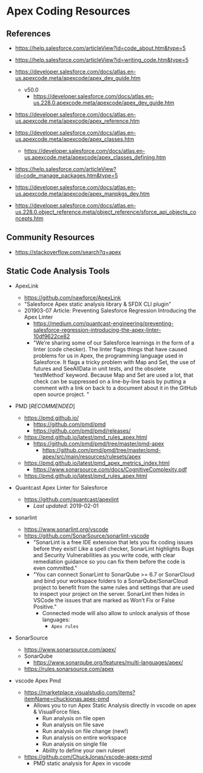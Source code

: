 
# Apex Coding Resources

## References

- https://help.salesforce.com/articleView?id=code_about.htm&type=5

- https://help.salesforce.com/articleView?id=writing_code.htm&type=5

- https://developer.salesforce.com/docs/atlas.en-us.apexcode.meta/apexcode/apex_dev_guide.htm
  + v50.0
    * https://developer.salesforce.com/docs/atlas.en-us.228.0.apexcode.meta/apexcode/apex_dev_guide.htm

- https://developer.salesforce.com/docs/atlas.en-us.apexcode.meta/apexcode/apex_reference.htm

- https://developer.salesforce.com/docs/atlas.en-us.apexcode.meta/apexcode/apex_classes.htm
  + https://developer.salesforce.com/docs/atlas.en-us.apexcode.meta/apexcode/apex_classes_defining.htm

- https://help.salesforce.com/articleView?id=code_manage_packages.htm&type=5
- https://developer.salesforce.com/docs/atlas.en-us.apexcode.meta/apexcode/apex_manpkgs_dev.htm


- https://developer.salesforce.com/docs/atlas.en-us.228.0.object_reference.meta/object_reference/sforce_api_objects_concepts.htm


## Community Resources
- https://stackoverflow.com/search?q=apex


## Static Code Analysis Tools

- ApexLink
  + https://github.com/nawforce/ApexLink
  + "Salesforce Apex static analysis library & SFDX CLI plugin"
  + 201903-07 Article: Preventing Salesforce Regression Introducing the Apex Linter
    * https://medium.com/quantcast-engineering/preventing-salesforce-regression-introducing-the-apex-linter-10df9622ce82
    * "We’re sharing some of our Salesforce learnings in the form of a linter
      (code checker). The linter flags things that have caused problems for us
      in Apex, the programming language used in Salesforce. It flags a tricky
      problem with Map and Set, the use of futures and SeeAllData in unit tests,
      and the obsolete ‘testMethod’ keyword. Because Map and Set are used a lot,
      that check can be suppressed on a line-by-line basis by putting a comment
      with a link on back to a document about it in the GitHub open source
      project. "


- PMD [*RECOMMENDED*]
  + https://pmd.github.io/
    * https://github.com/pmd/pmd
    * https://github.com/pmd/pmd/releases/
  + https://pmd.github.io/latest/pmd_rules_apex.html
    * https://github.com/pmd/pmd/tree/master/pmd-apex
      * https://github.com/pmd/pmd/tree/master/pmd-apex/src/main/resources/rulesets/apex
  + https://pmd.github.io/latest/pmd_apex_metrics_index.html
    * https://www.sonarsource.com/docs/CognitiveComplexity.pdf
  + https://pmd.github.io/latest/pmd_rules_apex.html


- Quantcast Apex Linter for Salesforce
  + https://github.com/quantcast/apexlint
    * *Last updated*: 2019-02-01 


- sonarlint
  + https://www.sonarlint.org/vscode  
  + https://github.com/SonarSource/sonarlint-vscode
    * "SonarLint is a free IDE extension that lets you fix coding issues before
      they exist! Like a spell checker, SonarLint highlights Bugs and Security
      Vulnerabilities as you write code, with clear remediation guidance so you
      can fix them before the code is even committed."
    * "You can connect SonarLint to SonarQube >= 6.7 or SonarCloud and bind your workspace folders to a SonarQube/SonarCloud project to benefit from the same rules and settings that are used to inspect your project on the server. SonarLint then hides in VSCode the issues that are marked as Won’t Fix or False Positive."
      * Connected mode will also allow to unlock analysis of those languages:
        * ```Apex rules```


- SonarSource
  + https://www.sonarsource.com/apex/
  + SonarQube
    * https://www.sonarqube.org/features/multi-languages/apex/
  + https://rules.sonarsource.com/apex


- vscode Apex Pmd
  + https://marketplace.visualstudio.com/items?itemName=chuckjonas.apex-pmd
    * Allows you to run Apex Static Analysis directly in vscode on apex & VisualForce files.
      * Run analysis on file open
      * Run analysis on file save
      * Run analysis on file change (new!)
      * Run analysis on entire workspace
      * Run analysis on single file
      * Ability to define your own ruleset
  + https://github.com/ChuckJonas/vscode-apex-pmd
    * PMD static analysis for Apex in vscode 

